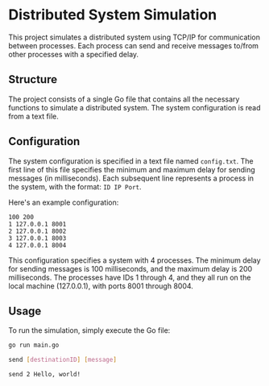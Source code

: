 # Distributed System Simulation

This project simulates a distributed system using TCP/IP for communication between processes. Each process can send and receive messages to/from other processes with a specified delay.

## Structure

The project consists of a single Go file that contains all the necessary functions to simulate a distributed system. The system configuration is read from a text file.

## Configuration

The system configuration is specified in a text file named `config.txt`. The first line of this file specifies the minimum and maximum delay for sending messages (in milliseconds). Each subsequent line represents a process in the system, with the format: `ID IP Port`.

Here's an example configuration:

```
100 200
1 127.0.0.1 8001
2 127.0.0.1 8002
3 127.0.0.1 8003
4 127.0.0.1 8004
```

This configuration specifies a system with 4 processes. The minimum delay for sending messages is 100 milliseconds, and the maximum delay is 200 milliseconds. The processes have IDs 1 through 4, and they all run on the local machine (127.0.0.1), with ports 8001 through 8004.

## Usage

To run the simulation, simply execute the Go file:

```bash
go run main.go

send [destinationID] [message]

send 2 Hello, world!

```

